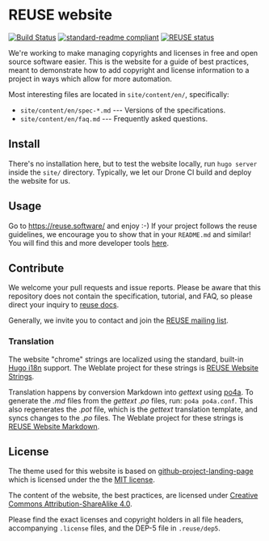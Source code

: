 <!--
  SPDX-FileCopyrightText: Free Software Foundation Europe e.V.
  SPDX-License-Identifier: GPL-3.0-or-later
-->

# REUSE website

[![Build Status](https://drone.fsfe.org/api/badges/reuse/website/status.svg?ref=refs/heads/main)](https://drone.fsfe.org/reuse/website)
[![standard-readme compliant](https://img.shields.io/badge/readme%20style-standard-brightgreen.svg?style=flat-square)](https://github.com/RichardLitt/standard-readme)
[![REUSE status](https://api.reuse.software/badge/git.fsfe.org/reuse/website)](https://api.reuse.software/info/git.fsfe.org/reuse/website)

We're working to make managing copyrights and licenses in free and open
source software easier. This is the website for a guide of best
practices, meant to demonstrate how to add copyright and license
information to a project in ways which allow for more automation.

Most interesting files are located in `site/content/en/`, specifically:

- `site/content/en/spec-*.md` --- Versions of the specifications.
- `site/content/en/faq.md` --- Frequently asked questions.

## Install

There's no installation here, but to test the website locally, run
`hugo server` inside the `site/` directory. Typically, we let our Drone
CI build and deploy the website for us.

## Usage

Go to https://reuse.software/ and enjoy :-) If your project follows the
reuse guidelines, we encourage you to show that in your `README.md` and
similar! You will find this and more developer tools
[here](https://reuse.software/dev/).

## Contribute

We welcome your pull requests and issue reports. Please be aware that
this repository does not contain the specification, tutorial, and FAQ,
so please direct your inquiry to [reuse
docs](https://github.com/fsfe/reuse-docs).

Generally, we invite you to contact and join the [REUSE mailing
list](https://lists.fsfe.org/mailman/listinfo/reuse).

### Translation

The website "chrome" strings are localized using the standard, built-in [Hugo
i18n](https://gohugo.io/content-management/multilingual/) support. The Weblate
project for these strings is [REUSE Website
Strings](https://hosted.weblate.org/projects/fsfe/reuse-website-strings/).

Translation happens by conversion Markdown into _gettext_ using
[po4a](https://po4a.org). To generate the _.md_ files from the _gettext .po_
files, run: `po4a po4a.conf`. This also regenerates the _.pot_ file, which is
the _gettext_ translation template, and syncs changes to the _.po_ files. The
Weblate project for these strings is [REUSE Website
Markdown](https://hosted.weblate.org/projects/fsfe/reuse-website-markdown/).

## License

The theme used for this website is based on [github-project-landing-page](https://github.com/nsomar/github-project-landing-page) which is licensed under the
the [MIT license](https://github.com/nsomar/github-project-landing-page/blob/master/LICENSE.md).

The content of the website, the best practices, are licensed under [Creative Commons Attribution-ShareAlike 4.0](https://creativecommons.org/licenses/by-sa/4.0).

Please find the exact licenses and copyright holders in all file
headers, accompanying `.license` files, and the DEP-5 file in
`.reuse/dep5`.
